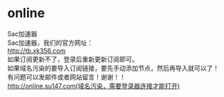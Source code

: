 # online
Sac加速器
<br>
Sac加速器，我们的官方网址：
<br>
http://tb.xk356.com
<br>
如果订阅更新不了，登录后重新更新订阅即可。
<br>
如果域名污染的要导入订阅链接，要先手动添加节点，然后再导入就可以了！
<br>
有问题可以发邮件或者网站留言！谢谢！！
<br>
http://online.su147.com(域名污染，需要登录器连接才能打开)
